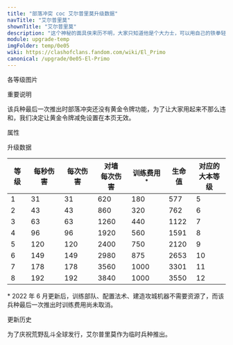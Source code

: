 ```yaml
---
title: "部落冲突 coc 艾尔普里莫升级数据"
navTitle: "艾尔普里莫"
shownTitle: "艾尔普里莫"
description: "这个神秘的面具侠来历不明，大家只知道他是个大力士，可以用自己的铁拳轻松击垮城墙，为部落疯狂乱斗。"
module: upgrade-temp
imgFolder: temp/0e05
wiki: https://clashofclans.fandom.com/wiki/El_Primo
canonical: /upgrade/0e05-El-Primo
---
```


<UnitInfo :folder="$frontmatter.imgFolder" imgSrc="El_Primo_info.png" :imgAlt="$frontmatter.navTitle" :description="$frontmatter.description" :isSmallImg="true" />

<SmallTitle>各等级图片</SmallTitle>

<Panel>
    <UnitImgGroup :folder="$frontmatter.imgFolder">
        <UnitImg imgTitle="所有等级" imgSrc="El_Primo1.png" />
    </UnitImgGroup>
</Panel>

<SmallTitle>重要说明</SmallTitle>

该兵种最后一次推出时部落冲突还没有黄金令牌功能，为了让大家用起来不那么违和，我们决定让黄金令牌减免设置在本页无效。

<SmallTitle>属性</SmallTitle>

<UnitProperties>
    <UnitProperty pKey="攻击偏好" pValue="防御建筑" />
    <UnitProperty pKey="伤害类型" pValue="单体伤害" />
    <UnitProperty pKey="攻击的目标" pValue="仅地面目标" />
    <UnitProperty pKey="占据人口" pValue="12" />
    <UnitProperty pKey="移动速度" pValue="2.5 格/秒" />
    <UnitProperty pKey="攻击速度" pValue="1 秒/次" />
    <UnitProperty pKey="攻击距离" pValue="1 格" />
    <UnitProperty pKey="所需训练营等级" pValue="7" />
    <UnitProperty pKey="所需大本等级" pValue="5" />
    <UnitProperty pKey="特殊技能" pValue="对城墙造成 20 倍伤害" />
    <UnitProperty pKey="训练时间" pValue="60" :oldTrainingSystem="true" :noGoldPass="true" />
</UnitProperties>

<SmallTitle>升级数据</SmallTitle>

<script setup>
const tableExtraInfo = [
    {
        "column": 4,
        "type": "trainingCost",
        "icon": "Elixir"
    }
];
</script>

<UnitTable :tableExtraInfo="tableExtraInfo">

| 等级 | 每秒伤害 | 每次伤害 |对墙<br>每次伤害|训练费用<sup>*</sup>| 生命值  |对应的<br>大本等级|
| ---- |  ----   |  ----   |      ----     |         ---       |  ----  |       ---      |
|   1  |    31   |    31   |       620     |         180       |   577  |        5       |
|   2  |    43   |    43   |       860     |         320       |   762  |        6       |
|   3  |    63   |    63   |      1260     |         440       |  1122  |        7       |
|   4  |    96   |    96   |      1920     |         560       |  1591  |        8       |
|   5  |   120   |   120   |      2400     |         750       |  2120  |        9       |
|   6  |   149   |   149   |      2980     |         875       |  2653  |       10       |
|   7  |   178   |   178   |      3560     |        1000       |  3301  |       11       |
|   8  |   192   |   192   |      3840     |        1000       |  3550  |       12       |
</UnitTable>

\* 2022 年 6 月更新后，训练部队、配置法术、建造攻城机器不需要资源了，而该兵种最后一次推出时训练费用尚未取消。

<SmallTitle>更新历史</SmallTitle>

<Timeline>
    <TimelineItem date="2018/12/14">
        <TimelineRow>为了庆祝荒野乱斗全球发行，艾尔普里莫作为临时兵种推出。</TimelineRow>
    </TimelineItem>
    <TimelineItem :historyBottom="true" />
</Timeline>